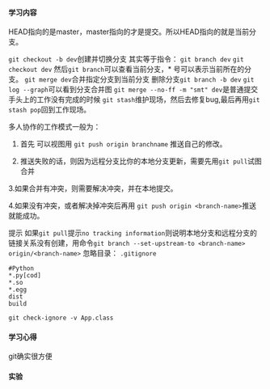 #### 学习内容

HEAD指向的是master，master指向的才是提交。所以HEAD指向的就是当前分支。

`git checkout -b dev`创建并切换分支
其实等于指令：
`git branch dev`
`git checkout dev`
然后`git branch`可以查看当前分支，* 号可以表示当前所在的分支。
`git merge dev`合并指定分支到当前分支
删除分支`git branch -b dev`
`git log --graph`可以看到分支合并图
`git merge --no-ff -m "smt" dev`是普通提交
手头上的工作没有完成的时候
`git stash`维护现场，然后去修复bug,最后再用`git  stash pop`回到工作现场。


多人协作的工作模式一般为：
1. 首先 可以视图用 `git push origin branchname` 推送自己的修改。

2. 推送失败的话，则因为远程分支比你的本地分支更新，需要先用`git pull`试图合并

3.如果合并有冲突，则需要解决冲突，并在本地提交。

4.如果没有冲突，或者解决掉冲突后再用 `git push origin <branch-name>`推送就能成功。

提示 如果`git pull`提示`no tracking information`则说明本地分支和远程分支的链接关系没有创建，用命令`git branch --set-upstream-to <branch-name> origin/<branch-name>`
忽略目录：
`.gitignore`
```
#Python
*.py[cod]
*.so
*.egg
dist
build
```
`git check-ignore -v App.class`
#### 学习心得

git确实很方便

#### 实验